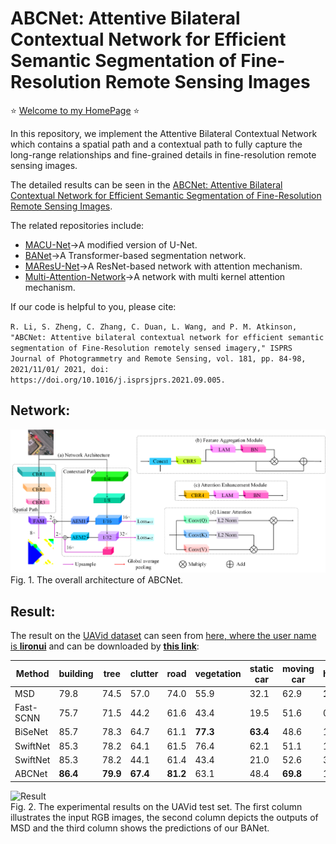 #  ABCNet: Attentive Bilateral Contextual Network for Efficient Semantic Segmentation of Fine-Resolution Remote Sensing Images

⭐ [Welcome to my HomePage](https://lironui.github.io/) ⭐ 

In this repository, we implement the Attentive Bilateral Contextual Network which contains a spatial path and a contextual path to fully capture the long-range relationships and fine-grained details in fine-resolution remote sensing images. 

The detailed results can be seen in the [ABCNet: Attentive Bilateral Contextual Network for Efficient Semantic Segmentation of Fine-Resolution Remote Sensing Images](https://arxiv.org/abs/2102.02531).

The related repositories include:
* [MACU-Net](https://github.com/lironui/MACU-Net)->A modified version of U-Net.
* [BANet](https://github.com/lironui/BANet)->A Transformer-based segmentation network.
* [MAResU-Net](https://github.com/lironui/MAResU-Net)->A ResNet-based network with attention mechanism.
* [Multi-Attention-Network](https://github.com/lironui/Multi-Attention-Network)->A network with multi kernel attention mechanism.

If our code is helpful to you, please cite:

`R. Li, S. Zheng, C. Zhang, C. Duan, L. Wang, and P. M. Atkinson, "ABCNet: Attentive bilateral contextual network for efficient semantic segmentation of Fine-Resolution remotely sensed imagery," ISPRS Journal of Photogrammetry and Remote Sensing, vol. 181, pp. 84-98, 2021/11/01/ 2021, doi: https://doi.org/10.1016/j.isprsjprs.2021.09.005.`

Network:
------- 
![network](https://github.com/lironui/ABCNet/blob/main/figure/network.png)  
Fig. 1.  The overall architecture of ABCNet.

Result:
------- 
The result on the [UAVid dataset](https://uavid.nl/) can seen from [here, where the user name is **lironui**](https://competitions.codalab.org/competitions/25224#results) and can be downloaded by [**this link**](https://competitions.codalab.org/my/competition/submission/904615/input.zip):

| Method    | building | tree     | clutter   | road     | vegetation | static car | moving car | human    | mIoU     | 
|-----------|----------|----------|-----------|----------|------------|------------|------------|----------|----------| 
| MSD       | 79.8     | 74.5     | 57.0      | 74.0     | 55.9       | 32.1       | 62.9       | **19.7** | 57.0     | 
| Fast-SCNN | 75.7     | 71.5     | 44.2      | 61.6     | 43.4       | 19.5       | 51.6       | 0.0      | 45.9     | 
| BiSeNet   | 85.7     | 78.3     | 64.7      | 61.1     | **77.3**   | **63.4**   | 48.6       | 17.5     | 61.5     | 
| SwiftNet  | 85.3     | 78.2     | 64.1      | 61.5     | 76.4       | 62.1       | 51.1       | 15.7     | 61.1     | 
| SwiftNet  | 85.3     | 78.2     | 44.1      | 61.4     | 43.4       | 21.0       | 52.6       | 3.6      | 47.0     | 
| ABCNet    | **86.4** | **79.9** | **67.4**  | **81.2** | 63.1       | 48.4       | **69.8**   | 13.9     | **63.8** | 


![Result](https://github.com/lironui/ABCNet/blob/main/figure/UAVid.png)  
Fig. 2.  The experimental results on the UAVid test set. The first column illustrates the input RGB images, the second column depicts the outputs of MSD and the third column shows the predictions of our BANet. 

